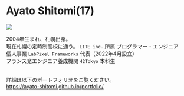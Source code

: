 # Ayato Shitomi(17)

<img src="https://assets.st-note.com/img/1651128377319-Bb26JrlKT0.jpg?width=2000&height=2000&fit=bounds&format=jpg&quality=85" />

2004年生まれ、札幌出身。<br>
現在札幌の定時制高校に通う。
`LITE inc.` 所属 プログラマー・エンジニア<br>
個人事業 `LabPixel Frameworks` 代表（2022年4月設立）<br>
フランス発エンジニア養成機関 `42Tokyo` 本科生<br><br>

詳細は以下のポートフォリオをご覧ください。<br>
https://ayato-shitomi.github.io/portfolio/
